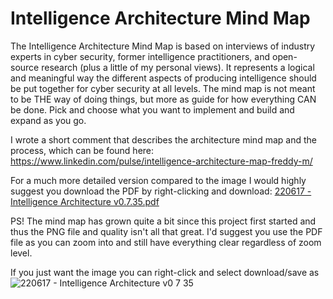 # Intelligence Architecture Mind Map

The Intelligence Architecture Mind Map is based on interviews of industry experts in cyber security, former intelligence practitioners, and open-source research (plus a little of my personal views). It represents a logical and meaningful way the different aspects of producing intelligence should be put together for cyber security at all levels. The mind map is not meant to be THE way of doing things, but more as guide for how everything CAN be done. Pick and choose what you want to implement and build and expand as you go.

I wrote a short comment that describes the architecture mind map and the process, which can be found here: https://www.linkedin.com/pulse/intelligence-architecture-map-freddy-m/

For a much more detailed version compared to the image I would highly suggest you download the PDF by right-clicking and download:
[220617 - Intelligence Architecture v0.7.35.pdf](https://github.com/Errum/IntelArchitectureMap/files/8927149/220617.-.Intelligence.Architecture.v0.7.35.pdf)

PS! The mind map has grown quite a bit since this project first started and thus the PNG file and quality isn't all that great. I'd suggest you use the PDF file as you can zoom into and still have everything clear regardless of zoom level.

If you just want the image you can right-click and select download/save as
![220617 - Intelligence Architecture v0 7 35](https://user-images.githubusercontent.com/48282036/174292829-428e23ad-62bd-4fb3-b68e-d6e6a72225b5.png?raw=true)
